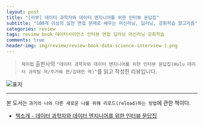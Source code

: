 ```yaml
---  
layout: post  
title: "[리뷰] 데이터 과학자와 데이터 엔지니어를 위한 인터뷰 문답집"  
subtitle: "100개 이상의 실전 면접 문제로 배우는 머신러닝, 딥러닝, 강화학습 알고리즘"  
categories: review  
tags: review book 데이터사이언스 인터뷰 면접 딥러닝 머신러닝 강화학습 
comments: true  
header-img: img/review/review-book-data-science-interview-1.png
---  
```

  
> `제이펍` 출판사의 `"데이터 과학자와 데이터 엔지니어를 위한 인터뷰 문답집(Hulu 데이터 과학팀 저/주거웨 편/김태헌 역)"`를 읽고 작성한 리뷰입니다.  

![표지](https://theorydb.github.io/assets/img/review/review-book-data-science-interview-1.png)  

---

본 도서는 `과거의 나와 다른 새로운 나를 위해 리로드(reload)하는 방법`에 관한 책이다.


* [책소개 - 데이터 과학자와 데이터 엔지니어를 위한 인터뷰 문답집](http://www.yes24.com/Product/Goods/90626736)

